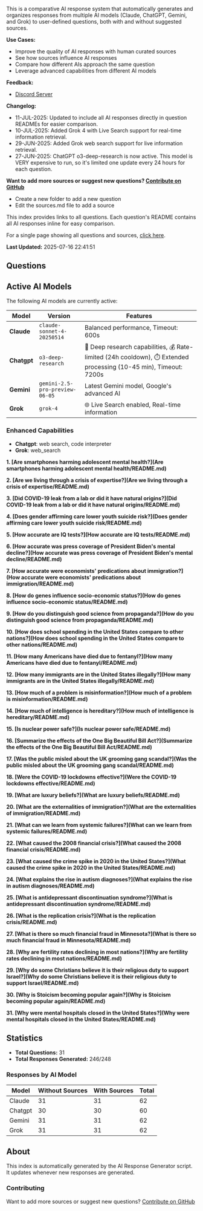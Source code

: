
This is a comparative AI response system that automatically generates and organizes responses from multiple AI models (Claude, ChatGPT, Gemini, and Grok) to user-defined questions, both with and without suggested sources.

**Use Cases:**

* Improve the quality of AI responses with human curated sources
* See how sources influence AI responses
* Compare how different AIs approach the same question
* Leverage advanced capabilities from different AI models


**Feedback:**
* [Discord Server](https://discord.gg/HPDT9PvS)


**Changelog:**
* 11-JUL-2025: Updated to include all AI responses directly in question READMEs for easier comparison.
* 10-JUL-2025: Added Grok 4 with Live Search support for real-time information retrieval.
* 29-JUN-2025: Added Grok web search support for live information retrieval.
* 27-JUN-2025: ChatGPT o3-deep-research is now active. This model is VERY expensive to run, so it's limited one update every 24 hours for each question.

**Want to add more sources or suggest new questions? [Contribute on GitHub](https://github.com/justinwest/SuggestedSources)**

* Create a new folder to add a new question
* Edit the sources.md file to add a source

This index provides links to all questions. Each question's README contains all AI responses inline for easy comparison.

For a single page showing all questions and sources, [click here](allsources.md).

**Last Updated:** 2025-07-16 22:41:51

## Questions

## Active AI Models

The following AI models are currently active:

| Model | Version | Features |
|-------|---------|----------|
| **Claude** | `claude-sonnet-4-20250514` | Balanced performance, Timeout: 600s |
| **Chatgpt** | `o3-deep-research` | 🔬 Deep research capabilities, 💰 Rate-limited (24h cooldown), ⏱️ Extended processing (10-45 min), Timeout: 7200s |
| **Gemini** | `gemini-2.5-pro-preview-06-05` | Latest Gemini model, Google's advanced AI |
| **Grok** | `grok-4` | 🌐 Live Search enabled, Real-time information |

### Enhanced Capabilities

- **Chatgpt**: web search, code interpreter
- **Grok**: web_search


**1. [Are smartphones harming adolescent mental health?](Are smartphones harming adolescent mental health/README.md)**

**2. [Are we living through a crisis of expertise?](Are we living through a crisis of expertise/README.md)**

**3. [Did COVID-19 leak from a lab or did it have natural origins?](Did COVID-19 leak from a lab or did it have natural origins/README.md)**

**4. [Does gender affirming care lower youth suicide risk?](Does gender affirming care lower youth suicide risk/README.md)**

**5. [How accurate are IQ tests?](How accurate are IQ tests/README.md)**

**6. [How accurate was press coverage of President Biden's mental decline?](How accurate was press coverage of President Biden's mental decline/README.md)**

**7. [How accurate were economists' predications about immigration?](How accurate were economists' predications about immigration/README.md)**

**8. [How do genes influence socio-economic status?](How do genes influence socio-economic status/README.md)**

**9. [How do you distinguish good science from propaganda?](How do you distinguish good science from propaganda/README.md)**

**10. [How does school spending in the United States compare to other nations?](How does school spending in the United States compare to other nations/README.md)**

**11. [How many Americans have died due to fentanyl?](How many Americans have died due to fentanyl/README.md)**

**12. [How many immigrants are in the United States illegally?](How many immigrants are in the United States illegally/README.md)**

**13. [How much of a problem is misinformation?](How much of a problem is misinformation/README.md)**

**14. [How much of intelligence is hereditary?](How much of intelligence is hereditary/README.md)**

**15. [Is nuclear power safe?](Is nuclear power safe/README.md)**

**16. [Summarize the effects of the One Big Beautiful Bill Act?](Summarize the effects of the One Big Beautiful Bill Act/README.md)**

**17. [Was the public misled about the UK grooming gang scandal?](Was the public misled about the UK grooming gang scandal/README.md)**

**18. [Were the COVID-19 lockdowns effective?](Were the COVID-19 lockdowns effective/README.md)**

**19. [What are luxury beliefs?](What are luxury beliefs/README.md)**

**20. [What are the externalities of immigration?](What are the externalities of immigration/README.md)**

**21. [What can we learn from systemic failures?](What can we learn from systemic failures/README.md)**

**22. [What caused the 2008 financial crisis?](What caused the 2008 financial crisis/README.md)**

**23. [What caused the crime spike in 2020 in the United States?](What caused the crime spike in 2020 in the United States/README.md)**

**24. [What explains the rise in autism diagnoses?](What explains the rise in autism diagnoses/README.md)**

**25. [What is antidepressant discontinuation syndrome?](What is antidepressant discontinuation syndrome/README.md)**

**26. [What is the replication crisis?](What is the replication crisis/README.md)**

**27. [What is there so much financial fraud in Minnesota?](What is there so much financial fraud in Minnesota/README.md)**

**28. [Why are fertility rates declining in most nations?](Why are fertility rates declining in most nations/README.md)**

**29. [Why do some Christians believe it is their religious duty to support Israel?](Why do some Christians believe it is their religious duty to support Israel/README.md)**

**30. [Why is Stoicism becoming popular again?](Why is Stoicism becoming popular again/README.md)**

**31. [Why were mental hospitals closed in the United States?](Why were mental hospitals closed in the United States/README.md)**

## Statistics

- **Total Questions:** 31
- **Total Responses Generated:** 246/248

### Responses by AI Model

| Model | Without Sources | With Sources | Total |
|-------|----------------|--------------|-------|
| Claude | 31 | 31 | 62 |
| Chatgpt | 30 | 30 | 60 |
| Gemini | 31 | 31 | 62 |
| Grok | 31 | 31 | 62 |

## About

This index is automatically generated by the AI Response Generator script. It updates whenever new responses are generated.

### Contributing

Want to add more sources or suggest new questions? [Contribute on GitHub](https://github.com/justinwest/SuggestedSources)

